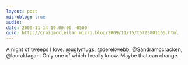 ```yaml
---
layout: post
microblog: true
audio: 
date: 2009-11-14 19:00:00 -0500
guid: http://craigmcclellan.micro.blog/2009/11/15/t5725801165.html
---
```

A night of tweeps I love. @uglymugs, @derekwebb, @Sandramccracken, @laurakfagan.  Only one of which I really know. Maybe that can change.
